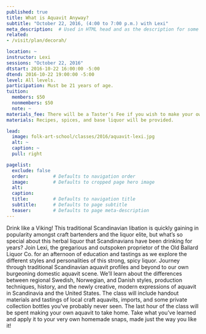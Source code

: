 ```yaml
---
published: true
title: What is Aquavit Anyway?  
subtitle: "October 22, 2016, (4:00 to 7:00 p.m.) with Lexi"
meta_description:  # Used in HTML head and as the description for some search engines
related:
- /visit/plan/decorah/

location: ~
instructor: Lexi
sessions: "October 22, 2016"
dtstart: 2016-10-22 16:00:00 -5:00
dtend: 2016-10-22 19:00:00 -5:00
level: All levels. 
participation: Must be 21 years of age.
tuition:
  members: $50
  nonmembers: $50
  note: ~
materials_fee: There will be a Taster’s Fee if you wish to make your own aquavit.
materials: Recipes, spices, and base liquor will be provided.  

lead:
  image: folk-art-school/classes/2016/aquavit-lexi.jpg
  alt: ~
  caption: ~
  pull: right

pagelist:
  exclude: false
  order:         # Defaults to navigation order  
  image:         # Defaults to cropped page hero image
  alt:
  caption:
  title:         # Defaults to navigation title
  subtitle:      # Defaults to page subtitle
  teaser:        # Defaults to page meta-description 
---
```

Drink like a Viking! This traditional Scandinavian libation is quickly gaining in popularity amongst craft bartenders and the liquor elite, but what’s so special about this herbal liquor that Scandinavians have been drinking for years? Join Lexi, the gregarious and outspoken proprietor of the Old Ballard Liquor Co. for an afternoon of education and tastings as we explore the different styles and personalities of this strong, spicy liquor. Journey through traditional Scandinavian aquavit profiles and beyond to our own burgeoning domestic aquavit scene. We’ll learn about the differences between regional Swedish, Norwegian, and Danish styles, production techniques, history, and the newly creative, modern expressions of aquavit in Scandinavia and the United States. The class will include handout materials and tastings of local craft aquavits, imports, and some private collection bottles you’ve probably never seen. The last hour of the class will be spent making your own aquavit to take home. Take what you’ve learned and apply it to your very own homemade snaps, made just the way you like it! 